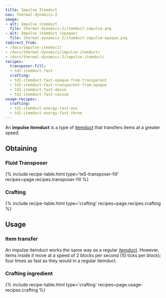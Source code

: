 ```yaml
---
title: Impulse Itemduct
nav: thermal-dynamics-2
image:
- alt: Impulse itemduct
  file: thermal-dynamics-2/itemduct-impulse.png
- alt: Impulse itemduct (opaque)
  file: thermal-dynamics-2/itemduct-impulse-opaque.png
redirect_from:
- /docs/impulse-itemduct/
- /docs/thermal-dynamics/impulse-itemduct/
- /docs/thermal-dynamics-2/impulse-itemduct/
recipes:
  transposer-fill:
  - td2-itemduct-fast
  crafting:
  - td2-itemduct-fast-opaque-from-transparent
  - td2-itemduct-fast-transparent-from-opaque
  - td2-itemduct-fast-dense
  - td2-itemduct-fast-vacuum
usage-recipes:
  crafting:
  - td2-itemduct-energy-fast-one
  - td2-itemduct-energy-fast-three
---
```


An **impulse itemduct** is a type of [itemduct](/docs/1.12/thermal-dynamics-2/itemduct/) that transfers
items at a greater speed.


Obtaining
---------

### Fluid Transposer
{% include recipe-table.html type='te5-transposer-fill' recipes=page.recipes.transposer-fill %}

### Crafting
{% include recipe-table.html type='crafting' recipes=page.recipes.crafting %}


Usage
-----

### Item transfer
An impulse itemduct works the same way as a regular [itemduct](/docs/1.12/thermal-dynamics-2/itemduct/).
However, items inside it move at a speed of 2 blocks per second (10 ticks per
block); four times as fast as they would in a regular itemduct.

### Crafting ingredient
{% include recipe-table.html type='crafting' recipes=page.usage-recipes.crafting %}
